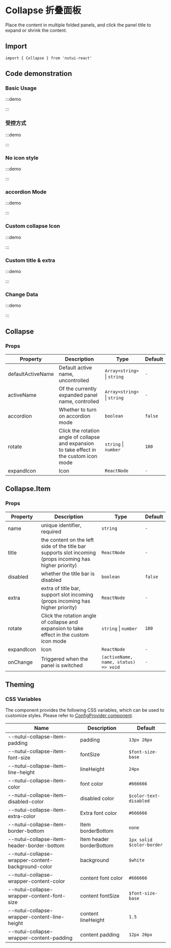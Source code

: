 # Collapse 折叠面板

Place the content in multiple folded panels, and click the panel title to expand or shrink the content.

## Import

```tsx
import { Collapse } from 'nutui-react'
```

## Code demonstration

### Basic Usage

:::demo

<CodeBlock src='h5/demo1.tsx'></CodeBlock>

:::

### 受控方式

:::demo

<CodeBlock src='h5/demo2.tsx'></CodeBlock>

:::

### No icon style

:::demo

<CodeBlock src='h5/demo3.tsx'></CodeBlock>

:::

### accordion Mode

:::demo

<CodeBlock src='h5/demo4.tsx'></CodeBlock>

:::

### Custom collapse Icon

:::demo

<CodeBlock src='h5/demo5.tsx'></CodeBlock>

:::

### Custom title & extra

:::demo

<CodeBlock src='h5/demo6.tsx'></CodeBlock>

:::

### Change Data

:::demo

<CodeBlock src='h5/demo7.tsx'></CodeBlock>

:::

## Collapse

### Props

| Property | Description | Type | Default |
| --- | --- | --- | --- |
| defaultActiveName | Default active name, uncontrolled | `Array<string>` \| `string` | `-` |
| activeName | Of the currently expanded panel name, controlled | `Array<string>` \| `string` | `-` |
| accordion | Whether to turn on accordion mode | `boolean` | `false` |
| rotate | Click the rotation angle of collapse and expansion to take effect in the custom icon mode | `string` \| `number` | `180` |
| expandIcon | Icon | `ReactNode` | `-` |

## Collapse.Item

### Props

| Property | Description | Type | Default |
| --- | --- | --- | --- |
| name | unique identifier, required | `string` | `-` |
| title | the content on the left side of the title bar supports slot incoming (props incoming has higher priority) | `ReactNode` | `-` |
| disabled | whether the title bar is disabled | `boolean` | `false` |
| extra | extra of title bar, support slot incoming (props incoming has higher priority) | `ReactNode` | `-` |
| rotate | Click the rotation angle of collapse and expansion to take effect in the custom icon mode | `string` \| `number` | `180` |
| expandIcon | Icon | `ReactNode` | `-` |
| onChange | Triggered when the panel is switched | `(activeName, name, status) => void` | `-` |

## Theming

### CSS Variables

The component provides the following CSS variables, which can be used to customize styles. Please refer to [ConfigProvider component](#/en-US/component/configprovider).

| Name | Description | Default |
| --- | --- | --- |
| \--nutui-collapse-item-padding | padding | `13px 26px` |
| \--nutui-collapse-item-font-size | fontSize | `$font-size-base` |
| \--nutui-collapse-item-line-height | lineHeight | `24px` |
| \--nutui-collapse-item-color | font color | `#666666` |
| \--nutui-collapse-item-disabled-color | disabled color | `$color-text-disabled` |
| \--nutui-collapse-item-extra-color | Extra font color | `#666666` |
| \--nutui-collapse-item-border-bottom | Item borderBottom | `none` |
| \--nutui-collapse-item-header-border-bottom | Item header borderBottom | `1px solid $color-border` |
| \--nutui-collapse-wrapper-content-background-color | background | `$white` |
| \--nutui-collapse-wrapper-content-color | content font color | `#666666` |
| \--nutui-collapse-wrapper-content-font-size | content fontSize | `$font-size-base` |
| \--nutui-collapse-wrapper-content-line-height | content lineHeight | `1.5` |
| \--nutui-collapse-wrapper-content-padding | content padding | `12px 26px` |
